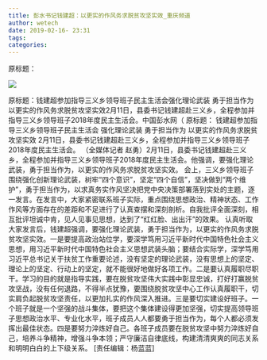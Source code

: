 ```yaml
---
title: 彭水书记钱建超：以更实的作风务求脱贫攻坚实效_重庆频道
author: wetech
date: 2019-02-16- 23:31
tags: 
categories: 
---
```

原标题：
<!-- more -->
                
<img align="center" border="0" src="http://p2.ifengimg.com/a/2016/0810/204c433878d5cf9size1_w16_h16.png" />
                
            
原标题：钱建超参加指导三义乡领导班子民主生活会强化理论武装 勇于担当作为以更实的作风务求脱贫攻坚实效2月11日，县委书记钱建超赴三义乡，全程参加并指导三义乡领导班子2018年度民主生活会。中国彭水网（
原标题：
钱建超参加指导三义乡领导班子民主生活会
强化理论武装 勇于担当作为
以更实的作风务求脱贫攻坚实效
2月11日，县委书记钱建超赴三义乡，全程参加并指导三义乡领导班子2018年度民主生活会。
（全媒体记者 赵勇）2月11日，县委书记钱建超赴三义乡，全程参加并指导三义乡领导班子2018年度民主生活会。他强调，要强化理论武装，勇于担当作为，以更实的作风务求脱贫攻坚实效。
会上，三义乡领导班子围绕强化创新理论武装，树牢“四个意识”，坚定“四个自信”，坚决做到“两个维护”，勇于担当作为，以求真务实作风坚决把党中央决策部署落到实处的主题，逐一发言。在发言中，大家紧密联系班子实际，重点围绕思想政治、精神状态、工作作风等方面存在的差距和不足进行了认真查摆和深刻剖析。自我批评全面深刻，相互批评坦诚中肯，见人见事见思想，达到了“红红脸、出出汗”的效果。
认真听取大家发言后，钱建超强调，要强化理论武装，勇于担当作为，以更实的作风务求脱贫攻坚实效。一是要提高政治站位学，要深学笃用习近平新时代中国特色社会主义思想，用习近平新时代中国特色社会主义思想武装头脑；要结合实际学，深学笃用习近平总书记关于扶贫工作重要论述，没有坚定的理论武装，没有思想上的坚定、理论上的坚定、行动上的坚定，就不能很好地做好各项工作。二是要认真履职尽职干。学习的目的就是指导实践，要在脱贫攻坚伟大实践中彰显忠诚，打好打赢脱贫攻坚战，没有任何退路，不得半点犹豫，要围绕脱贫攻坚中心工作认真履职干，切实肩负起脱贫攻坚责任，以更加扎实的作风深入推进。三是要切实建设好班子。一个班子就是一个坚强的战斗集体，要把这个集体建设得更加坚强，切实提高领导班子思想政治水平、专业化水平，班子成员人人都要勇于担当作为，每个人都必须发挥出最佳状态。四是要努力淬炼好自己。各班子成员要在脱贫攻坚中努力淬炼好自己，培养斗争精神，增强斗争本领；严守廉洁自律底线，构建清清爽爽的同志关系和明明白白的上下级关系。
[责任编辑：杨蓝蓝]
            
